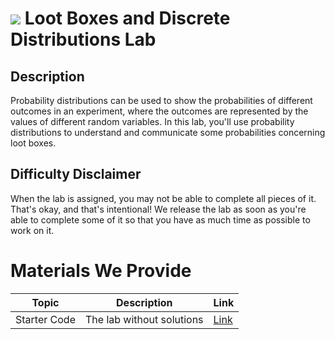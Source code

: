 # ![](https://ga-dash.s3.amazonaws.com/production/assets/logo-9f88ae6c9c3871690e33280fcf557f33.png) Loot Boxes and Discrete Distributions Lab

## Description

Probability distributions can be used to show the probabilities of different outcomes in an experiment, where the outcomes are represented by the values of different random variables. In this lab, you'll use probability distributions to understand and communicate some probabilities concerning loot boxes.

## Difficulty Disclaimer

When the lab is assigned, you may not be able to complete all pieces of it. That's okay, and that's intentional! We release the lab as soon as you're able to complete some of it so that you have as much time as possible to work on it.

# Materials We Provide

| Topic | Description | Link |
| --- | --- | --- |
| Starter Code | The lab without solutions | [Link](./starter-code.ipynb)
